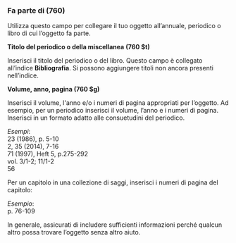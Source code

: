 ### **Fa parte di (760)**

Utilizza questo campo per collegare il tuo oggetto all’annuale, periodico o libro di cui l’oggetto fa parte.

**Titolo del periodico o della miscellanea** **(760 $t)**

Inserisci il titolo del periodico o del libro. Questo campo è collegato all’indice **Bibliografia**. Si possono aggiungere titoli non ancora presenti nell’indice.

**Volume, anno, pagina (760 $g)**

Inserisci il volume, l'anno e/o i numeri di pagina appropriati per l’oggetto. Ad esempio, per un periodico inserisci il volume, l’anno e i numeri di pagina. Inserisci in un formato adatto alle consuetudini del periodico.  

_Esempi_:  
23 (1986), p. 5-10  
2, 35 (2014), 7-16  
71 (1997), Heft 5, p.275-292  
vol. 3/1-2; 11/1-2  
56

Per un capitolo in una collezione di saggi, inserisci i numeri di pagina del capitolo:

_Esempio_:  
p. 76-109

In generale, assicurati di includere sufficienti informazioni perché qualcun altro possa trovare l’oggetto senza altro aiuto.